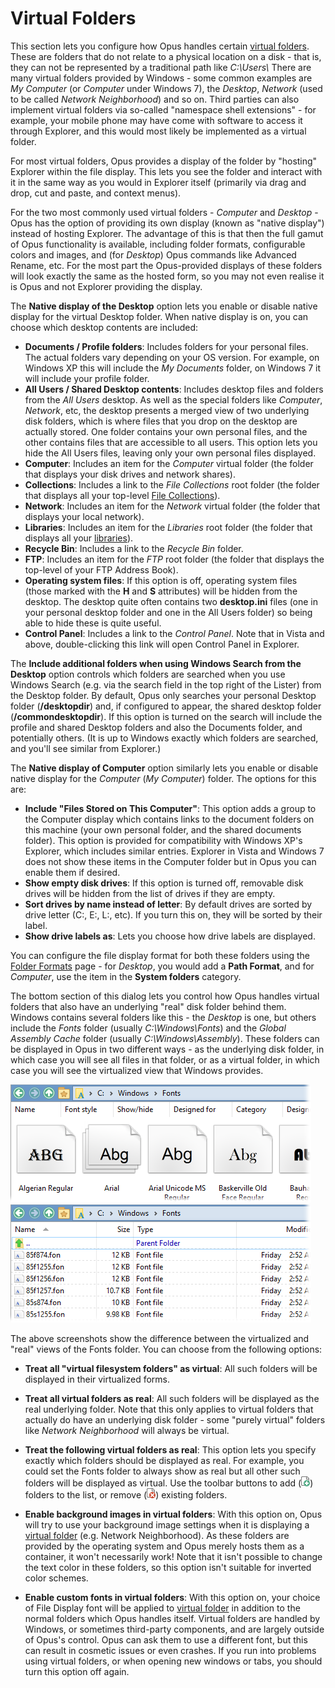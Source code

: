 # Virtual Folders

This section lets you configure how Opus handles certain [virtual folders](/Manual/basic_concepts/virtual_file_system/system_virtual_folders.md). These are folders that do not relate to a physical location on a disk - that is, they can not be represented by a traditional path like *C:\Users\\* There are many virtual folders provided by Windows - some common examples are *My Computer* (or *Computer* under Windows 7), the *Desktop*, *Network* (used to be called *Network Neighborhood*) and so on. Third parties can also implement virtual folders via so-called "namespace shell extensions" - for example, your mobile phone may have come with software to access it through Explorer, and this would most likely be implemented as a virtual folder.

For most virtual folders, Opus provides a display of the folder by "hosting" Explorer within the file display. This lets you see the folder and interact with it in the same way as you would in Explorer itself (primarily via drag and drop, cut and paste, and context menus).

For the two most commonly used virtual folders - *Computer* and *Desktop* - Opus has the option of providing its own display (known as "native display") instead of hosting Explorer. The advantage of this is that then the full gamut of Opus functionality is available, including folder formats, configurable colors and images, and (for *Desktop*) Opus commands like Advanced Rename, etc. For the most part the Opus-provided displays of these folders will look exactly the same as the hosted form, so you may not even realise it is Opus and not Explorer providing the display.

The **Native display of the Desktop** option lets you enable or disable native display for the virtual Desktop folder. When native display is on, you can choose which desktop contents are included:

- **Documents / Profile folders**: Includes folders for your personal files. The actual folders vary depending on your OS version. For example, on Windows XP this will include the *My Documents* folder, on Windows 7 it will include your profile folder.
- **All Users / Shared Desktop contents**: Includes desktop files and folders from the *All Users* desktop. As well as the special folders like *Computer*, *Network*, etc, the desktop presents a merged view of two underlying disk folders, which is where files that you drop on the desktop are actually stored. One folder contains your own personal files, and the other contains files that are accessible to all users. This option lets you hide the All Users files, leaving only your own personal files displayed.
- **Computer**: Includes an item for the *Computer* virtual folder (the folder that displays your disk drives and network shares).
- **Collections**: Includes a link to the *File Collections* root folder (the folder that displays all your top-level [File Collections](/Manual/basic_concepts/virtual_file_system/file_collections/RAEDME.md)).
- **Network**: Includes an item for the *Network* virtual folder (the folder that displays your local network).
- **Libraries**: Includes an item for the *Libraries* root folder (the folder that displays all your [libraries](/Manual/basic_concepts/virtual_file_system/libraries.md)).
- **Recycle Bin**: Includes a link to the *Recycle Bin* folder.
- **FTP**: Includes an item for the *FTP* root folder (the folder that displays the top-level of your FTP Address Book).
- **Operating system files**: If this option is off, operating system files (those marked with the **H** and **S** attributes) will be hidden from the desktop. The desktop quite often contains two **desktop.ini** files (one in your personal desktop folder and one in the All Users folder) so being able to hide these is quite useful.
- **Control Panel**: Includes a link to the *Control Panel*. Note that in Vista and above, double-clicking this link will open Control Panel in Explorer.

The **Include additional folders when using Windows Search from the Desktop** option controls which folders are searched when you use Windows Search (e.g. via the search field in the top right of the Lister) from the Desktop folder. By default, Opus only searches your personal Desktop folder (**/desktopdir**) and, if configured to appear, the shared desktop folder (**/commondesktopdir**). If this option is turned on the search will include the profile and shared Desktop folders and also the Documents folder, and potentially others. (It is up to Windows exactly which folders are searched, and you'll see similar from Explorer.)

The **Native display of Computer** option similarly lets you enable or disable native display for the *Computer* (*My Computer*) folder. The options for this are:

- **Include "Files Stored on This Computer"**: This option adds a group to the Computer display which contains links to the document folders on this machine (your own personal folder, and the shared documents folder). This option is provided for compatibility with Windows XP's Explorer, which includes similar entries. Explorer in Vista and Windows 7 does not show these items in the Computer folder but in Opus you can enable them if desired.
- **Show empty disk drives**: If this option is turned off, removable disk drives will be hidden from the list of drives if they are empty.
- **Sort drives by name instead of letter**: By default drives are sorted by drive letter (C:, E:, L:, etc). If you turn this on, they will be sorted by their label.
- **Show drive labels as**: Lets you choose how drive labels are displayed.

You can configure the file display format for both these folders using the [Folder Formats](folder_formats/RAEDME.md) page - for *Desktop*, you would add a **Path Format**, and for *Computer*, use the item in the **System folders** category.

The bottom section of this dialog lets you control how Opus handles virtual folders that also have an underlying "real" disk folder behind them. Windows contains several folders like this - the *Desktop* is one, but others include the *Fonts* folder (usually *C:\Windows\Fonts*) and the *Global Assembly Cache* folder (usually *C:\Windows\Assembly*). These folders can be displayed in Opus in two different ways - as the underlying disk folder, in which case you will see all files in that folder, or as a virtual folder, in which case you will see the virtualized view that Windows provides.

![](/Manual/images/media/fonts_-_virtual.png) ![](/Manual/images/media/fonts_-_non_virtual.png)

The above screenshots show the difference between the virtualized and "real" views of the Fonts folder. You can choose from the following options:

- **Treat all "virtual filesystem folders" as virtual**: All such folders will be displayed in their virtualized forms.
- **Treat all virtual folders as real**: All such folders will be displayed as the real underlying folder. Note that this only applies to virtual folders that actually do have an underlying disk folder - some "purely virtual" folders like *Network Neighborhood* will always be virtual.
- **Treat the following virtual folders as real**: This option lets you specify exactly which folders should be displayed as real. For example, you could set the Fonts folder to always show as real but all other such folders will be displayed as virtual. Use the toolbar buttons to add (![](/Manual/images/media/favorites_-_add.png)) folders to the list, or remove (![](/Manual/images/media/favorites_-_delete.png)) existing folders.

- **Enable background images in virtual folders**: With this option on, Opus will try to use your background image settings when it is displaying a [virtual folder](virtual_folders/RAEDME.md) (e.g. Network Neighborhood). As these folders are provided by the operating system and Opus merely hosts them as a container, it won't necessarily work! Note that it isn't possible to change the text color in these folders, so this option isn't suitable for inverted color schemes.
- **Enable custom fonts in virtual folders**: With this option on, your choice of File Display font will be applied to [virtual folder](virtual_folders/RAEDME.md) in addition to the normal folders which Opus handles itself. Virtual folders are handled by Windows, or sometimes third-party components, and are largely outside of Opus's control. Opus can ask them to use a different font, but this can result in cosmetic issues or even crashes. If you run into problems using virtual folders, or when opening new windows or tabs, you should turn this option off again.

 
